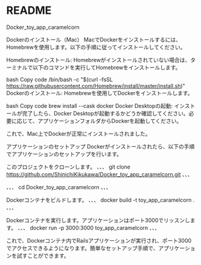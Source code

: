# README
Docker_toy_app_caramelcorn

Dockerのインストール（Mac）
MacでDockerをインストールするには、Homebrewを使用します。以下の手順に従ってインストールしてください。

Homebrewのインストール: Homebrewがインストールされていない場合は、ターミナルで以下のコマンドを実行してHomebrewをインストールします。

bash
Copy code
/bin/bash -c "$(curl -fsSL https://raw.githubusercontent.com/Homebrew/install/master/install.sh)"
Dockerのインストール: Homebrewを使用してDockerをインストールします。

bash
Copy code
brew install --cask docker
Docker Desktopの起動: インストールが完了したら、Docker Desktopが起動するかどうか確認してください。必要に応じて、アプリケーションフォルダからDockerを起動してください。

これで、Mac上でDockerが正常にインストールされました。

アプリケーションのセットアップ
Dockerがインストールされたら、以下の手順でアプリケーションのセットアップを行います。

このプロジェクトをクローンします。
、、、
git clone https://github.com/ShinichiKikukawa/Docker_toy_app_caramelcorn.git
、、、

、、、
cd Docker_toy_app_caramelcorn
、、、

Dockerコンテナをビルドします。
、、、
docker build -t toy_app_caramelcorn .
、、、

Dockerコンテナを実行します。アプリケーションはポート3000でリッスンします。
、、、
docker run -p 3000:3000 toy_app_caramelcorn
、、、

これで、Dockerコンテナ内でRailsアプリケーションが実行され、ポート3000でアクセスできるようになります。簡単なセットアップ手順で、アプリケーションを試すことができます。
